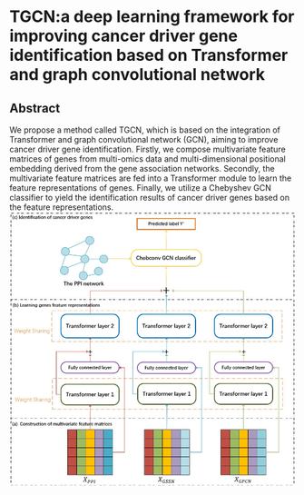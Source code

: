 # TGCN:a deep learning framework for improving cancer driver gene identification based on Transformer and graph convolutional network
## Abstract
We propose a method called TGCN, which is based on the integration of Transformer and graph convolutional network (GCN), aiming to improve cancer driver gene identification. Firstly, we compose multivariate feature matrices of genes from multi-omics data and multi-dimensional positional embedding derived from the gene association networks. Secondly, the multivariate feature matrices are fed into a Transformer module to learn the feature representations of genes. Finally, we utilize a Chebyshev GCN classifier to yield the identification results of cancer driver genes based on the feature representations.<br>
![Image text](https://github.com/wannaBMD/TGCN/blob/main/image/Figure1.jpg)
